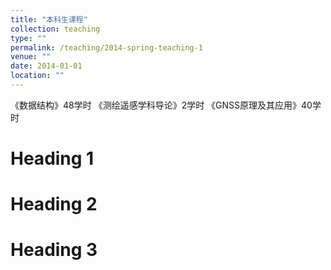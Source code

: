 ```yaml
---
title: "本科生课程"
collection: teaching
type: ""
permalink: /teaching/2014-spring-teaching-1
venue: ""
date: 2014-01-01
location: ""
---
```


《数据结构》48学时
《测绘遥感学科导论》2学时
《GNSS原理及其应用》40学时

Heading 1
======

Heading 2
======

Heading 3
======